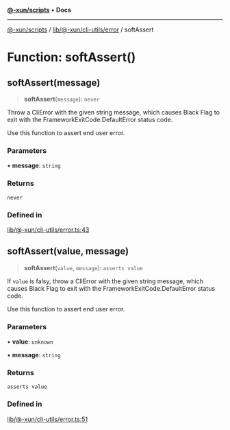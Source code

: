 [**@-xun/scripts**](../../../../../README.md) • **Docs**

***

[@-xun/scripts](../../../../../README.md) / [lib/@-xun/cli-utils/error](../README.md) / softAssert

# Function: softAssert()

## softAssert(message)

> **softAssert**(`message`): `never`

Throw a CliError with the given string message, which
causes Black Flag to exit with the FrameworkExitCode.DefaultError
status code.

Use this function to assert end user error.

### Parameters

• **message**: `string`

### Returns

`never`

### Defined in

[lib/@-xun/cli-utils/error.ts:43](https://github.com/Xunnamius/xscripts/blob/d6d7a7ba960d4afbaeb1cb7202a4cb4c1a4e6c33/lib/@-xun/cli-utils/error.ts#L43)

## softAssert(value, message)

> **softAssert**(`value`, `message`): `asserts value`

If `value` is falsy, throw a CliError with the given string message,
which causes Black Flag to exit with the
FrameworkExitCode.DefaultError status code.

Use this function to assert end user error.

### Parameters

• **value**: `unknown`

• **message**: `string`

### Returns

`asserts value`

### Defined in

[lib/@-xun/cli-utils/error.ts:51](https://github.com/Xunnamius/xscripts/blob/d6d7a7ba960d4afbaeb1cb7202a4cb4c1a4e6c33/lib/@-xun/cli-utils/error.ts#L51)
